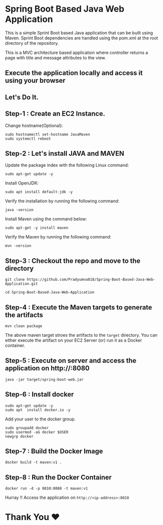 # Spring Boot Based Java Web Application
 
This is a simple Sprint Boot based Java application that can be built using Maven. Sprint Boot dependencies are handled using the pom.xml 
at the root directory of the repository.

This is a MVC architecture based application where controller returns a page with title and message attributes to the view.

## Execute the application locally and access it using your browser
## Let's Do It.

## Step-1 : Create an EC2 Instance. 

Change hostname(Optional):
```
sudo hostnamectl set-hostname JavaMaven
sudo systemctl reboot
```
## Step-2 : Let's install JAVA and MAVEN
Update the package index with the following Linux command:
```
sudo apt-get update -y
```
Install OpenJDK:
```
sudo apt install default-jdk -y
```
Verify the installation by running the following command:
```
java -version
```
Install Maven using the command below:
```
sudo apt-get -y install maven
```
Verify the Maven by running the following command:
```
mvn -version
```

## Step-3 : Checkout the repo and move to the directory

```
git clone https://github.com/Pradyumna018/Spring-Boot-Based-Java-Web-Application.git
```
```
cd Spring-Boot-Based-Java-Web-Application
```

## Step-4 : Execute the Maven targets to generate the artifacts

```
mvn clean package
```

The above maven target stroes the artifacts to the `target` directory. You can either execute the artifact on your EC2 Server
(or) run it as a Docker container.


## Step-5 : Execute on server and access the application on http://<public-ip>:8080

```
java -jar target/spring-boot-web.jar
```
## Step-6 : Install docker
```
sudo apt-get update -y
sudo apt  install docker.io -y
```
Add your user to the docker group.
```
sudo groupadd docker
sudo usermod -aG docker $USER
newgrp docker
```
## Step-7 : Build the Docker Image

```
docker build -t maven:v1 .
```
## Step-8 : Run the Docker Container
```
docker run -d -p 8010:8080 -t maven:v1
```

Hurray !! Access the application on `http://<ip-address>:8010`

# Thank You ❤️



